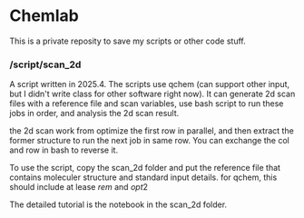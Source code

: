 # Chemlab
This is a private reposity to save my scripts or other code stuff.


### /script/scan_2d
A script written in 2025.4. The scripts use qchem (can support other input, but 
I didn't write class for other software right now). It can generate 2d scan files with a reference
file and scan variables, use bash script to run these jobs in order, and analysis the 2d scan result.

the 2d scan work from optimize the first row in parallel, and then extract the former structure to run the next job in
same row. You can exchange the col and row in bash to reverse it.

To use the script, copy the scan_2d folder and put the reference file that contains moleculer
structure and standard input details. for qchem, this should include at lease $rem$ and $opt2$

The detailed tutorial is the notebook in the scan_2d folder.

